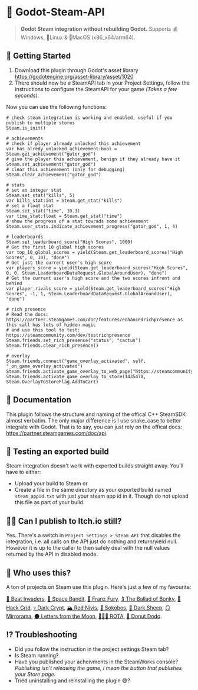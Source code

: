 # 🚂 Godot-Steam-API

> **Godot Steam integration without rebuilding Godot.** Supports 💰Windows, 🐧Linux & 🍏MacOS (x86_x64/arm64).

## 🏁 Getting Started
1. Download this plugin through Godot's asset library https://godotengine.org/asset-library/asset/1020
2. There should now be a SteamAPI tab in your Project Settings, follow the instructions to configure the SteamAPI for your game *(Takes a few seconds)*.

Now you can use the following functions:
```gdscript
# check steam integration is working and enabled, useful if you publish to multiple stores
Steam.is_init()

# achievements
# check if player already unlocked this achievement
var has_alredy_unlocked_achievement:bool = Steam.get_achievement("gator_god")
# give the player this achievement, benign if they already have it
Steam.set_achievement("gator_god")
# clear this achievement (only for debugging)
Steam.clear_achievement("gator_god")

# stats
# set an integer stat
Steam.set_stat("kills", 5)
var kills_stat:int = Steam.get_stat("kills")
# set a float stat
Steam.set_stat("time", 10.3)
var time_stat:float = Steam.get_stat("time")
# show the progress of a stat towrads some achievement
Steam.user_stats.indicate_achievement_progress("gator_god", 1, 4)

# leaderboards
Steam.set_leaderboard_score("High Scores", 1000)
# Get the first 10 global high scores
var top_10_global_scores = yield(Steam.get_leaderboard_scores("High Scores", 0, 10), "done")
# Get just the current user's high score
var players_score = yield(Steam.get_leaderboard_scores("High Scores", 0, 0, Steam.LeaderboardDataRequest.GlobalAroundUser), "done")
# Get the current user's high score and the two scores infront and behind
var player_rivals_score = yield(Steam.get_leaderboard_scores("High Scores", -1, 1, Steam.LeaderboardDataRequest.GlobalAroundUser), "done")

# rich presence
# Read the docs: https://partner.steamgames.com/doc/features/enhancedrichpresence as this call has lots of hidden magic
# and use this tool to test: https://steamcommunity.com/dev/testrichpresence
Steam.friends.set_rich_presence("status", "cactus")
Steam.friends.clear_rich_presence()

# overlay
Steam.friends.connect("game_overlay_activated", self, "_on_game_overlay_activated")
Steam.friends.activate_game_overlay_to_web_page("https://steamcommunity.com/")
Steam.friends.activate_game_overlay_to_store(1435470, Steam.OverlayToStoreFlag.AddToCart)
```

## 📄 Documentation

This plugin follows the structure and naming of the offical C++ SteamSDK almost verbatim.
The only major difference is I use snake_case to better integrate with Godot.
That is to say, you can just rely on the offical docs: https://partner.steamgames.com/doc/api.

## 🧪 Testing an exported build

Steam integration doesn't work with exported builds straight away. You'll have to either:
- Upload your build to Steam or
- Create a file in the same directory as your exported build named `steam_appid.txt` with just your steam app id in it. Though do not upload this file as part of your build.

## 😶‍🌫️ Can I publish to Itch.io still?

Yes. There's a switch in `Project Settings > Steam API` that disables the integration, i.e. all calls on the API just do nothing and return/yield null. However it is up to the caller to then safely deal with the null values returned by the API in disabled mode.

## 🤔 Who uses this?

A ton of projects on Steam use this plugin. Here's just a few of my favourite:

[👾 Beat Invaders](https://store.steampowered.com/app/1863080/Beat_Invaders/),
[🚀 Space Bandit](https://store.steampowered.com/app/1435470/Space_Bandit),
[🚗 Franz Fury](https://store.steampowered.com/app/1513960/FRANZ_FURY),
[🏌️ The Ballad of Bonky](https://store.steampowered.com/app/1619870/The_Ballad_of_Bonky),
[🔲 Hack Grid](https://store.steampowered.com/app/1543290/Hack_Grid),
[💀 Dark Crypt](https://store.steampowered.com/app/1706170/Dark_Crypt),
[🏔️ Red Nivis](https://store.steampowered.com/app/1928130/Red_Nivis),
[🏰 Sokobos](https://store.steampowered.com/app/1655890/Sokobos),
[🐑 Dark Sheep](https://store.steampowered.com/app/1576490/Dark_Sheep),
[🪞 Mirrorama](https://store.steampowered.com/app/1845050/Mirrorama),
[🌑 Letters from the Moon](https://store.steampowered.com/app/1805720/Letters_From_the_Moon/),
[👩🏾‍🦰 ROTA](https://store.steampowered.com/app/1993830/ROTA/),
[🍩 Donut Dodo](https://store.steampowered.com/app/1779560/Donut_Dodo/).

## ⁉️ Troubleshooting

- Did you follow the instruction in the project settings Steam tab?
- Is Steam running?
- Have you published your acheivments in the SteamWorks console? *Publishing isn't releasing the game, I mean the button that publishes your Store page.*
- Tried uninstalling and reinstalling the plugin 😅?
